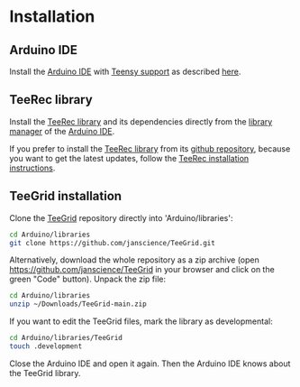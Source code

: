 # Installation

## Arduino IDE

Install the [Arduino IDE](https://www.arduino.cc/en/software) with
[Teensy
support](https://www.pjrc.com/arduino-ide-2-0-0-teensy-support/) as
described
[here](https://github.com/janscience/TeeRec/blob/main/docs/install.md).


## TeeRec library

Install the [TeeRec library](https://github.com/janscience/TeeRec) and
its dependencies directly from the [library
manager](https://docs.arduino.cc/software/ide-v2/tutorials/ide-v2-installing-a-library)
of the [Arduino IDE](https://docs.arduino.cc/software/ide-v2).

If you prefer to install the [TeeRec
library](https://github.com/janscience/TeeRec) from its [github
repository](https://github.com/janscience/TeeRec), because you want to
get the latest updates, follow the [TeeRec installation
instructions](https://github.com/janscience/TeeRec/blob/main/docs/install.md).


## TeeGrid installation

Clone the [TeeGrid](https://github.com/janscience/TeeGrid) repository
directly into 'Arduino/libraries':
```sh
cd Arduino/libraries
git clone https://github.com/janscience/TeeGrid.git
```

Alternatively, download the whole repository as a zip archive (open
https://github.com/janscience/TeeGrid in your browser and click on the
green "Code" button). Unpack the zip file:
```sh
cd Arduino/libraries
unzip ~/Downloads/TeeGrid-main.zip
```

If you want to edit the TeeGrid files, mark the library as developmental:
```sh
cd Arduino/libraries/TeeGrid
touch .development
```

Close the Arduino IDE and open it again. Then the Arduino IDE knows
about the TeeGrid library.

